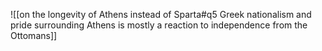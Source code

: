 ![[on the longevity of Athens instead of Sparta#q5 Greek nationalism and pride surrounding Athens is mostly a reaction to independence from the Ottomans]]
